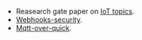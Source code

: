 * Reasearch gate paper on [IoT topics][iot_topics].
* [Webhooks-security](https://webhooks.fyi).
* [Mqtt-over-quick](https://www.emqx.com/en/blog/mqtt-over-quic).

[iot_topics]: https://www.researchgate.net/publication/354391271_An_empirical_study_of_IoT_topics_in_IoT_developer_discussions_on_Stack_Overflow
